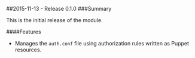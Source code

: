 ##2015-11-13 - Release 0.1.0
###Summary

This is the initial release of the module.

####Features
* Manages the `auth.conf` file using authorization rules written as Puppet resources.
